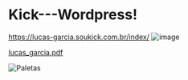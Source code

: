 # Kick---Wordpress!
https://lucas-garcia.soukick.com.br/index/
![image](https://user-images.githubusercontent.com/99447073/195733692-990d8e66-f754-4c22-a86b-b92f1463be0e.png)

[lucas_garcia.pdf](https://github.com/Lucasgarcc/Kick---Wordpress/files/9781368/lucas_garcia.pdf)

![Paletas](https://user-images.githubusercontent.com/99447073/190945890-604f9042-1c5d-45b7-b243-4e7ed8932eda.jpg)
